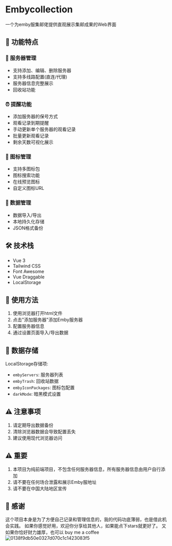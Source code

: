 # Embycollection
一个为emby服集邮佬提供直观展示集邮成果的Web界面

## 🌟 功能特点

### 📡 服务器管理
- 支持添加、编辑、删除服务器
- 支持多线路配置(直连/代理)
- 服务器信息完整展示
- 回收站功能

### ⏰ 提醒功能
- 添加服务器的保号方式
- 观看记录到期提醒
- 手动更新单个服务器的观看记录
- 批量更新观看记录
- 剩余天数可视化展示

### 🎨 图标管理
- 支持多图标包
- 图标搜索功能
- 在线预览图标
- 自定义图标URL

### 💾 数据管理
- 数据导入/导出
- 本地持久化存储
- JSON格式备份


## 🛠️ 技术栈

- Vue 3 
- Tailwind CSS
- Font Awesome
- Vue Draggable
- LocalStorage

## 📖 使用方法

1. 使用浏览器打开html文件
2. 点击"添加服务器"添加Emby服务器
3. 配置服务器信息
4. 通过设置页面导入/导出数据

## 💽 数据存储

LocalStorage存储项:
- `embyServers`: 服务器列表
- `embyTrash`: 回收站数据
- `embyIconPackages`: 图标包配置
- `darkMode`: 暗黑模式设置

## ⚠️ 注意事项

1. 请定期导出数据备份
2. 清除浏览器数据会导致配置丢失
3. 建议使用现代浏览器访问

## ⚠️ 重要

1. 本项目为纯前端项目，不包含任何服务器信息，所有服务器信息由用户自行添加
2. 请不要在任何场合泄露和展示Emby服地址
3. 请不要在中国大陆地区宣传



## 🤝 感谢

这个项目本身是为了方便自己记录和管理信息的，我的代码功底薄弱，也是借此机会实践。
如果你感觉好用，欢迎你分享给其他人，如果能点下stars就更好了。
又如果你恰好财力雄厚，也可以 buy me a coffee
![0138f9db50e0327d070c1c1423083f5](https://github.com/user-attachments/assets/9d1ef479-5322-466e-8511-cc126ee9b686)



